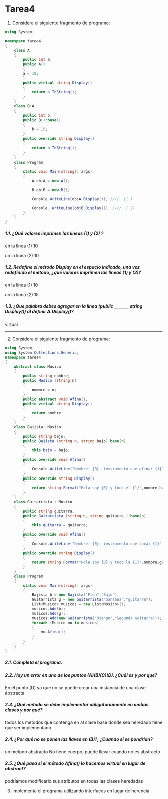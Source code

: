# Tarea4

1. Considera el siguiente fragmento de programa:
```c#
using System;

namespace tarea4
{
    class A
    {
        public int a;
        public A()
        {
        a = 10;
        }
        public virtual string Display()
        {
            return a.ToString();
        }
    }
    class B:A
    {
        public int b;
        public B():base()
        {
            b = 15;
        }
        public override string Display()
        {
            return b.ToString();
        }
    }
    class Program
    {
        static void Main(string[] args)
        {
            A objA = new A();

            B objB = new B();

            Console.WriteLine(objA.Display()); ////  (1 )

            Console. WriteLine(objB.Display()); ////  ( 2)
        }
    }
}
```
##### 1.1. ¿Qué valores imprimen las lineas (1) y (2) ?


en la linea (1) 10


un la linea (2) 10

##### 1.2.  Redefine el método Display en el espacio indicado, una vez redefinido el método, ¿qué valores imprimen las lineas (1) y (2)?


en la linea (1) 10


un la linea (2) 15

##### 1.3. ¿Que palabra debes agregar en la linea (public _______ string Display()) al definir A.Display()?

virtual

---
2. Considera el siguiente fragmento de programa:
``` c#
using System;
using System.Collections.Generic;
namespace tarea4
{
    abstract class Musico
    {
        public string nombre;
        public Musico (string n)
        {
            nombre = n;
        }
        public abstract void Afina(); 
        public virtual string Display()
        {
            return nombre;
        }
    }
    class Bajista: Musico
    {
        public string bajo;
        public Bajista (string n, string bajo):base(n)
        {
            this.bajo = bajo;
        }
        public override void Afina()
        {
            Console.WriteLine("Nombre: {0}, instrumento que afina: {1}",nombre,bajo);
        }
        public override string Display()
        { 
            return string.Format("Hola soy {0} y toco el {1}",nombre,bajo);
        }
    }
    class Guitarrista : Musico
    {
        public string guitarra;
        public Guitarrista (string n, string guitarra ):base(n)
        {
            this.guitarra = guitarra;
        }
        public override void Afina()
        {
            Console.WriteLine("Nombre: {0}, instrumento que toca: {1}",nombre,guitarra);
        }
        public override string Display()
        { 
            return string.Format("Hola soy {0} y toco la {1}",nombre,guitarra);
        }
    }
    class Program
    {
        static void Main(string[] args)
        {
            Bajista b = new Bajista("Flea","Bajo");
            Guitarrista g = new Guitarrista("Santana","guitarra");
            List<Musico> musicos = new List<Musico>();
            musicos.Add(b);
            musicos.Add(g);
            musicos.Add(new Guitarrista("Django","Segunda Guitarra"));
            foreach (Musico mu in musicos)
            {
                mu.Afina();
            }
        }
    }
}
```
##### 2.1. Completa el programa.

##### 2.2. Hay un error en uno de los puntos (A)(B)(C)(D). ¿Cuál es y por qué?


En el punto (D) ya que no se puede crear una instancia de una clase abstracta

##### 2.3. ¿Qué método se debe implementar obligatoriamente en ambas clases y por qué?


todos los metodos que contenga en al clase base donde sea heredado tiene que ser implementado.

##### 2.4. ¿Por qué no se ponen las llaves en (B)?, ¿Cuando si se pondrían?


un metodo abstracto No tiene cuerpo, puede llevar cuando no es abstracto

##### 2.5. ¿Qué pasa si el método Afina() lo hacemos virtual en lugar de abstract?


podriamos modificarlo sus atributos en todas las clases heredadas

3. Implementa el programa utilizando interfaces en lugar de herencia.
``` c#


```


